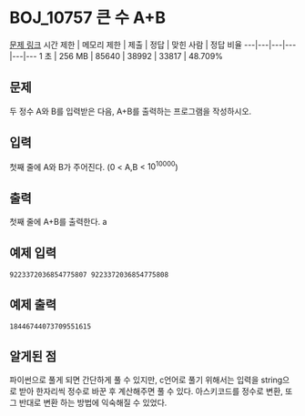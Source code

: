 # BOJ_10757 큰 수 A+B
[문제 링크](https://www.acmicpc.net/problem/10757)
시간 제한 |	메모리 제한 |	제출 |	정답 |	맞힌 사람 |	정답 비율
---|---|---|---|---|---
1 초 |	256 MB |	85640 |	38992 |	33817 |	48.709%

## 문제
두 정수 A와 B를 입력받은 다음, A+B를 출력하는 프로그램을 작성하시오.

## 입력
첫째 줄에 A와 B가 주어진다. (0 < A,B < $10^{10000}$)

## 출력
첫째 줄에 A+B를 출력한다.
a
## 예제 입력
```
9223372036854775807 9223372036854775808
```

## 예제 출력
```
18446744073709551615
```

## 알게된 점
파이썬으로 풀게 되면 간단하게 풀 수 있지만, c언어로 풀기 위해서는 입력을 string으로 받아 한자리씩 정수로 바꾼 후 계산해주면 풀 수 있다.
아스키코드를 정수로 변환, 또 그 반대로 변환 하는 방법에 익숙해질 수 있었다.
